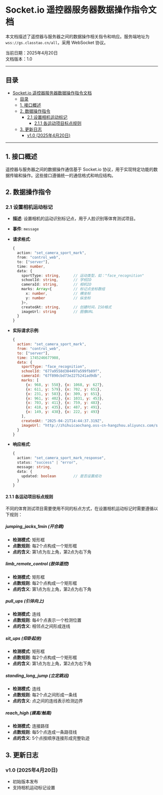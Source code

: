 # Socket.io 遥控器服务器数据操作指令文档

本文档描述了遥控器与服务器之间的数据操作相关指令和响应。服务端地址为 `wss://gs.classtao.cn/all`，采用 WebSocket 协议。

当前日期：2025年4月20日  
文档版本：1.0  

---

## 目录

- [Socket.io 遥控器服务器数据操作指令文档](#socketio-遥控器服务器数据操作指令文档)
  - [目录](#目录)
  - [1. 接口概述](#1-接口概述)
  - [2. 数据操作指令](#2-数据操作指令)
    - [2.1 设置相机运动标记](#21-设置相机运动标记)
      - [2.1.1 各运动项目标点规则](#211-各运动项目标点规则)
  - [3. 更新日志](#3-更新日志)
    - [v1.0 (2025年4月20日)](#v10-2025年4月20日)

---

## 1. 接口概述

遥控器与服务器之间的数据操作通信基于 Socket.io 协议，用于实现特定功能的数据传输和操作。这些接口遵循统一的通信格式和响应结构。

## 2. 数据操作指令

### 2.1 设置相机运动标记
- **描述**: 设置相机的运动识别标记点，用于人脸识别等体育测试项目。
- **事件**: `message`
- **请求格式**:
  ```typescript
  {
    action: "set_camera_sport_mark",
    from: "control_web",
    to: ["server"],
    time: number,
    data: {
      sportType: string,      // 运动类型，如："face_recognition"
      schoolId: string,       // 学校ID
      cameraId: string,       // 相机ID
      marks: Array<{          // 标记点坐标数组
        x: number,            // 横坐标
        y: number             // 纵坐标
      }>,
      createdAt: string,      // 创建时间，ISO格式
      imageUrl: string        // 图像URL
    }
  }
  ```

- **实际请求示例**:
  ```javascript
  {
    action: "set_camera_sport_mark",
    from: "control_web",
    to: ["server"],
    time: 1745246677908,
    data: {
      sportType: "face_recognition",
      schoolId: "677a9558d384497a599fb89f",
      cameraId: "67f890cbd73e2275241ad9db",
      marks: [
        {x: 968, y: 558}, {x: 1068, y: 627},
        {x: 611, y: 579}, {x: 702, y: 651},
        {x: 231, y: 583}, {x: 309, y: 651},
        {x: 961, y: 402}, {x: 1031, y: 453},
        {x: 703, y: 411}, {x: 759, y: 483},
        {x: 418, y: 435}, {x: 487, y: 491},
        {x: 149, y: 438}, {x: 222, y: 493}
      ],
      createdAt: "2025-04-21T14:44:37.319Z",
      imageUrl: "http://zhihuicaochang.oss-cn-hangzhou.aliyuncs.com/sports/face_recognition/677a9558d384497a599fb89f/1745246677324_7991.jpg"
    }
  }
  ```

- **响应格式**:
  ```typescript
  {
    action: "set_camera_sport_mark_response",
    status: "success" | "error",
    message: string,
    data: {
      updated: boolean        // 是否设置成功
    }
  }
  ```

#### 2.1.1 各运动项目标点规则

不同的体育测试项目需要使用不同的标点方式，在设置相机运动标记时需要遵循以下规则：

##### jumping_jacks_1min (开合跳)
- **检测模式**: 矩形框
- **点数规则**: 每2个点构成一个矩形框
- **点的含义**: 第1点为左上角，第2点为右下角

##### limb_remote_control (肢体遥控)
- **检测模式**: 矩形框
- **点数规则**: 每2个点构成一个矩形框
- **点的含义**: 第1点为左上角，第2点为右下角

##### pull_ups (引体向上)
- **检测模式**: 连线
- **点数规则**: 每4个点表示一个检测位置
- **点的含义**: 相邻点之间形成连线

##### sit_ups (仰卧起坐)
- **检测模式**: 矩形框
- **点数规则**: 每2个点构成一个矩形框
- **点的含义**: 第1点为左上角，第2点为右下角

##### standing_long_jump (立定跳远)
- **检测模式**: 连线
- **点数规则**: 每2个点之间形成一条线
- **点的含义**: 点之间的连线表示检测边界

##### reach_high (摸高/触高)
- **检测模式**: 连接路径
- **点数规则**: 每5个点连成一条路径线
- **点的含义**: 5个点按顺序连接形成完整轨迹

## 3. 更新日志

### v1.0 (2025年4月20日)
- 初始版本发布
- 支持相机运动标记设置 